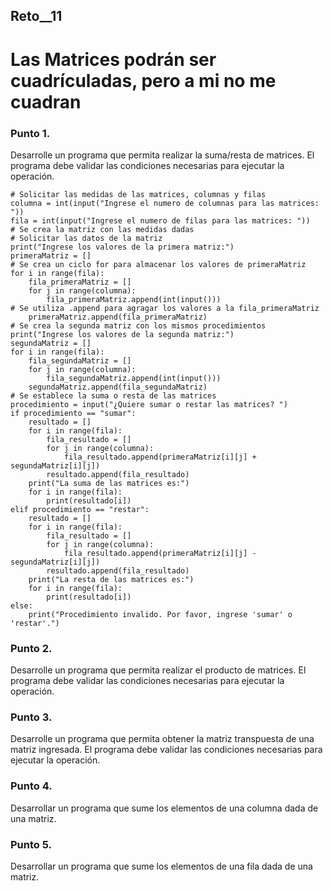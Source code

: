 ## Reto__11
# Las Matrices podrán ser cuadrículadas, pero a mi no me cuadran
### Punto 1. 
Desarrolle un programa que permita realizar la suma/resta de matrices. El programa debe validar las condiciones necesarias para ejecutar la operación.

```
# Solicitar las medidas de las matrices, columnas y filas
columna = int(input("Ingrese el numero de columnas para las matrices: "))
fila = int(input("Ingrese el numero de filas para las matrices: "))
# Se crea la matriz con las medidas dadas
# Solicitar las datos de la matriz
print("Ingrese los valores de la primera matriz:")
primeraMatriz = []
# Se crea un ciclo for para almacenar los valores de primeraMatriz
for i in range(fila):
    fila_primeraMatriz = []
    for j in range(columna):
        fila_primeraMatriz.append(int(input()))
# Se utiliza .append para agragar los valores a la fila_primeraMatriz
    primeraMatriz.append(fila_primeraMatriz)
# Se crea la segunda matriz con los mismos procedimientos
print("Ingrese los valores de la segunda matriz:")
segundaMatriz = []
for i in range(fila):
    fila_segundaMatriz = []
    for j in range(columna):
        fila_segundaMatriz.append(int(input()))
    segundaMatriz.append(fila_segundaMatriz)
# Se establece la suma o resta de las matrices
procedimiento = input("¿Quiere sumar o restar las matrices? ")
if procedimiento == "sumar":
    resultado = []
    for i in range(fila):
        fila_resultado = []
        for j in range(columna):
            fila_resultado.append(primeraMatriz[i][j] + segundaMatriz[i][j])
        resultado.append(fila_resultado)
    print("La suma de las matrices es:")
    for i in range(fila):
        print(resultado[i])
elif procedimiento == "restar":
    resultado = []
    for i in range(fila):
        fila_resultado = []
        for j in range(columna):
            fila_resultado.append(primeraMatriz[i][j] - segundaMatriz[i][j])
        resultado.append(fila_resultado)
    print("La resta de las matrices es:")
    for i in range(fila):
        print(resultado[i])
else:
    print("Procedimiento invalido. Por favor, ingrese 'sumar' o 'restar'.")
```

### Punto 2. 
Desarrolle un programa que permita realizar el producto de matrices. El programa debe validar las condiciones necesarias para ejecutar la operación.

### Punto 3. 
Desarrolle un programa que permita obtener la matriz transpuesta de una matriz ingresada. El programa debe validar las condiciones necesarias para ejecutar la operación.

### Punto 4. 
Desarrollar un programa que sume los elementos de una columna dada de una matriz.

### Punto 5. 
Desarrollar un programa que sume los elementos de una fila dada de una matriz.
